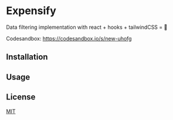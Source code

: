 # Expensify

Data filtering implementation with react + hooks + tailwindCSS = :revolving_hearts:

Codesandbox: https://codesandbox.io/s/new-uhofg

## Installation

## Usage

## License

[MIT](https://choosealicense.com/licenses/mit/)
